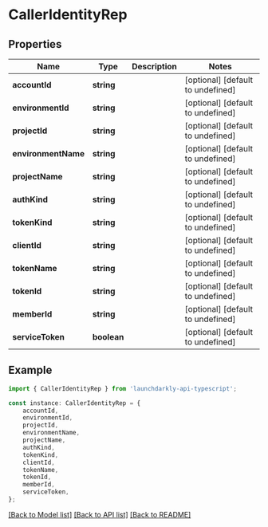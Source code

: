 # CallerIdentityRep


## Properties

Name | Type | Description | Notes
------------ | ------------- | ------------- | -------------
**accountId** | **string** |  | [optional] [default to undefined]
**environmentId** | **string** |  | [optional] [default to undefined]
**projectId** | **string** |  | [optional] [default to undefined]
**environmentName** | **string** |  | [optional] [default to undefined]
**projectName** | **string** |  | [optional] [default to undefined]
**authKind** | **string** |  | [optional] [default to undefined]
**tokenKind** | **string** |  | [optional] [default to undefined]
**clientId** | **string** |  | [optional] [default to undefined]
**tokenName** | **string** |  | [optional] [default to undefined]
**tokenId** | **string** |  | [optional] [default to undefined]
**memberId** | **string** |  | [optional] [default to undefined]
**serviceToken** | **boolean** |  | [optional] [default to undefined]

## Example

```typescript
import { CallerIdentityRep } from 'launchdarkly-api-typescript';

const instance: CallerIdentityRep = {
    accountId,
    environmentId,
    projectId,
    environmentName,
    projectName,
    authKind,
    tokenKind,
    clientId,
    tokenName,
    tokenId,
    memberId,
    serviceToken,
};
```

[[Back to Model list]](../README.md#documentation-for-models) [[Back to API list]](../README.md#documentation-for-api-endpoints) [[Back to README]](../README.md)
